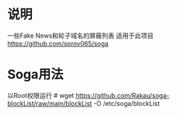 # 说明
一些Fake News和轮子域名的屏蔽列表
适用于此项目 https://github.com/sprov065/soga

# Soga用法
以Root权限运行 # wget https://github.com/Rakau/soga-blockList/raw/main/blockList -O /etc/soga/blockList
